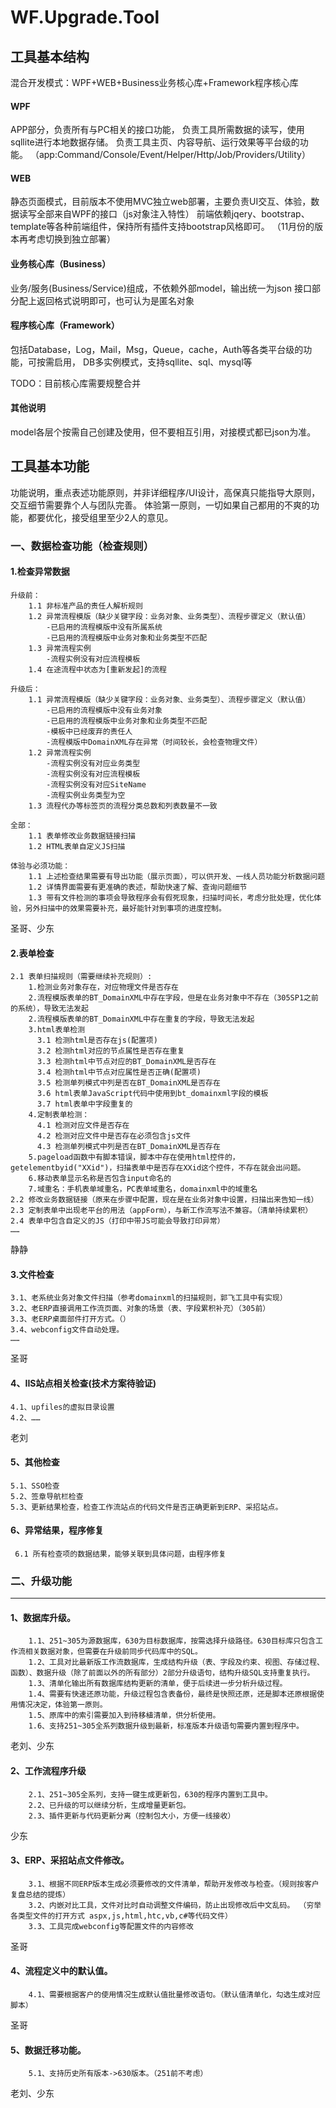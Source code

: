 ﻿# WF.Upgrade.Tool
## 工具基本结构
混合开发模式：WPF+WEB+Business业务核心库+Framework程序核心库

#### WPF
APP部分，负责所有与PC相关的接口功能，
负责工具所需数据的读写，使用sqllite进行本地数据存储。
负责工具主页、内容导航、运行效果等平台级的功能。
（app:Command/Console/Event/Helper/Http/Job/Providers/Utility）

#### WEB
静态页面模式，目前版本不使用MVC独立web部署，主要负责UI交互、体验，数据读写全部来自WPF的接口（js对象注入特性）
前端依赖jqery、bootstrap、template等各种前端组件，保持所有插件支持bootstrap风格即可。
（11月份的版本再考虑切换到独立部署）

#### 业务核心库（Business）
业务/服务(Business/Service)组成，不依赖外部model，输出统一为json
接口部分配上返回格式说明即可，也可认为是匿名对象

#### 程序核心库（Framework）
包括Database，Log，Mail，Msg，Queue，cache，Auth等各类平台级的功能，可按需启用，
DB多实例模式，支持sqllite、sql、mysql等

TODO：目前核心库需要规整合并

#### 其他说明
model各层个按需自己创建及使用，但不要相互引用，对接模式都已json为准。


## 工具基本功能
功能说明，重点表述功能原则，并非详细程序/UI设计，高保真只能指导大原则，交互细节需要靠个人与团队完善。
体验第一原则，一切如果自己都用的不爽的功能，都要优化，接受组里至少2人的意见。

### 一、数据检查功能（检查规则）

#### 1.检查异常数据
    升级前：
        1.1 非标准产品的责任人解析规则
        1.2 异常流程模版（缺少关键字段：业务对象、业务类型）、流程步骤定义（默认值）
            -已启用的流程模版中没有所属系统
            -已启用的流程模版中业务对象和业务类型不匹配
        1.3 异常流程实例
            -流程实例没有对应流程模板
        1.4 在途流程中状态为[重新发起]的流程        

    升级后：
        1.1 异常流程模版（缺少关键字段：业务对象、业务类型）、流程步骤定义（默认值）
            -已启用的流程模版中没有业务对象
            -已启用的流程模版中业务对象和业务类型不匹配
            -模板中已经废弃的责任人
            -流程模版中DomainXML存在异常（时间较长，会检查物理文件）
        1.2 异常流程实例
            -流程实例没有对应业务类型
            -流程实例没有对应流程模板
            -流程实例没有对应SiteName
            -流程实例业务类型为空
        1.3 流程代办等标签页的流程分类总数和列表数量不一致

    全部：
        1.1 表单修改业务数据链接扫描
        1.2 HTML表单自定义JS扫描

    体验与必须功能：
        1.1 上述检查结果需要有导出功能（展示页面），可以供开发、一线人员功能分析数据问题
        1.2 详情界面需要有更准确的表述，帮助快速了解、查询问题细节
        1.3 带有文件检测的事项会导致程序会有假死现象，扫描时间长，考虑分批处理，优化体验，另外扫描中的效果需要补充，最好能针对到事项的进度控制。

圣哥、少东    
    

#### 2.表单检查
    2.1 表单扫描规则（需要继续补充规则）: 
        1.检测业务对象存在，对应物理文件是否存在
        2.流程模版表单的BT_DomainXML中存在字段，但是在业务对象中不存在（305SP1之前的系统），导致无法发起
        2.流程模版表单的BT_DomainXML中存在重复的字段，导致无法发起
        3.html表单检测
          3.1 检测html是否存在js(配置项)
          3.2 检测html对应的节点属性是否存在重复
          3.3 检测html中节点对应的BT_DomainXML是否存在
          3.4 检测html中节点对应属性是否正确(配置项)
          3.5 检测单列模式中列是否在BT_DomainXML是否存在
          3.6 html表单JavaScript代码中使用到bt_domainxml字段的模板
          3.7 html表单中字段重复的
        4.定制表单检测：
          4.1 检测对应文件是否存在
          4.2 检测对应文件中是否存在必须包含js文件
          4.3 检测单列模式中列是否在BT_DomainXML是否存在 
        5.pageload函数中有脚本错误，脚本中存在使用html控件的，getelementbyid("XXid")，扫描表单中是否存在XXid这个控件，不存在就会出问题。
        6.移动表单显示名称是否包含input命名的      
        7.域重名：手机表单域重名，PC表单域重名，domainxml中的域重名
    2.2 修改业务数据链接（原来在步骤中配置，现在是在业务对象中设置，扫描出来告知一线）
    2.3 定制表单中出现老平台的用法（appForm），与新工作流写法不兼容。（清单持续累积）
    2.4 表单中包含自定义的JS（打印中带JS可能会导致打印异常）
    ……

静静

#### 3.文件检查
    3.1、老系统业务对象文件扫描（参考domainxml的扫描规则，郭飞工具中有实现）
    3.2、老ERP直接调用工作流页面、对象的场景（表、字段累积补充）（305前）
    3.3、老ERP桌面部件打开方式。（）
    3.4、webconfig文件自动处理。
    ……
圣哥

#### 4、IIS站点相关检查(技术方案待验证)
    4.1、upfiles的虚拟目录设置
    4.2、……
老刘


#### 5、其他检查
    5.1、SSO检查
    5.2、签章导航栏检查    
    5.3、更新结果检查，检查工作流站点的代码文件是否正确更新到ERP、采招站点。

#### 6、异常结果，程序修复
     6.1 所有检查项的数据结果，能够关联到具体问题，由程序修复

### 二、升级功能
- - - 

#### 1、数据库升级。
        1.1、251~305为源数据库，630为目标数据库，按需选择升级路径。630目标库只包含工作流相关数据对象，但需要在升级前同步代码库中的SQL。
        1.2、工具对比最新版工作流数据库，生成结构升级（表、字段及约束、视图、存储过程、函数）、数据升级（除了前面以外的所有部分）2部分升级语句，结构升级SQL支持重复执行。
        1.3、清单化输出所有数据库结构更新的清单，便于后续进一步分析升级过程。        
        1.4、需要有快速还原功能，升级过程包含表备份，最终是快照还原，还是脚本还原根据使用情况决定，体验第一原则。
        1.5、原库中的索引需要加入到待移植清单，供分析使用。        
        1.6、支持251~305全系列数据升级到最新，标准版本升级语句需要内置到程序中。
        
老刘、少东

#### 2、工作流程序升级
        2.1、251~305全系列，支持一键生成更新包，630的程序内置到工具中。        
        2.2、已升级的可以继续分析，生成增量更新包。        
        2.3、插件更新与代码更新分离（控制包大小，方便一线接收）
少东

#### 3、ERP、采招站点文件修改。
        3.1、根据不同ERP版本生成必须要修改的文件清单，帮助开发修改与检查。（规则按客户复盘总结的提炼）        
        3.2、内嵌对比工具，文件对比时自动调整文件编码，防止出现修改后中文乱码。 （穷举各类型文件的打开方式 aspx,js,html,htc,vb,c#等代码文件）       
        3.3、工具完成webconfig等配置文件的内容修改
圣哥

#### 4、流程定义中的默认值。
        4.1、需要根据客户的使用情况生成默认值批量修改语句。（默认值清单化，勾选生成对应脚本）

圣哥
#### 5、数据迁移功能。
        5.1、支持历史所有版本->630版本。（251前不考虑）
老刘、少东

